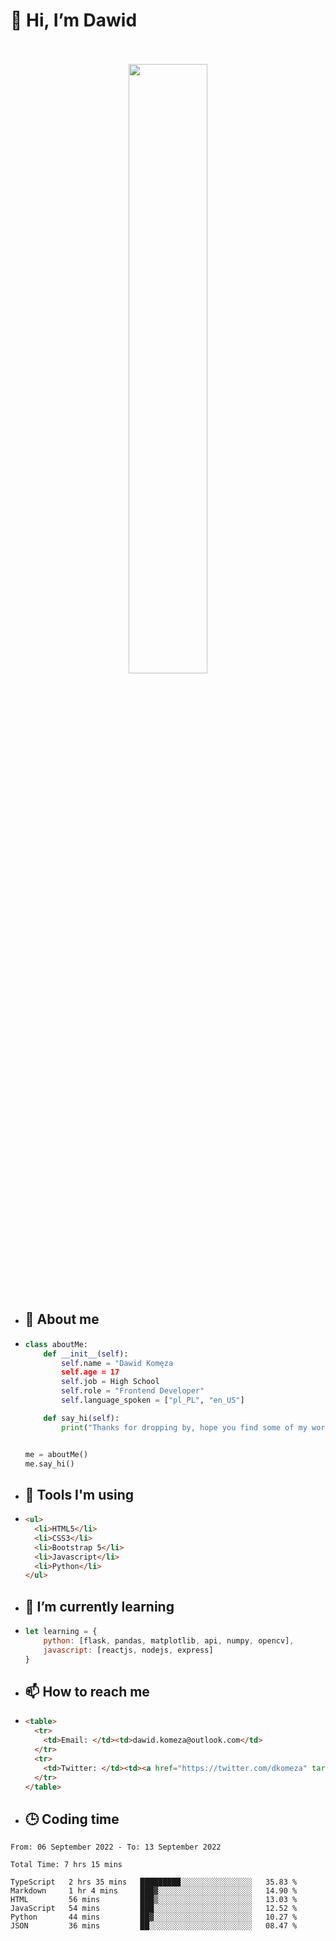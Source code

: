 <h1>👋 Hi, I’m Dawid</h1>
<p align="center">
   <br>
   <br>
   <img src="https://user-images.githubusercontent.com/106035813/169717090-b330e670-ddca-48c9-8b2d-2290dfb78111.png" width="50%">
   <br>
   <br>
</p>



- <h2>💁 About me</h2>
- ```Python
  class aboutMe:
      def __init__(self):
          self.name = "Dawid Komęza
          self.age = 17
          self.job = High School
          self.role = "Frontend Developer"
          self.language_spoken = ["pl_PL", "en_US"]

      def say_hi(self):
          print("Thanks for dropping by, hope you find some of my work interesting.")


  me = aboutMe()
  me.say_hi()
  ```
  
- <h2>🔨 Tools I'm using</h2>
- ```html
  <ul>
    <li>HTML5</li>
    <li>CSS3</li>
    <li>Bootstrap 5</li>
    <li>Javascript</li>
    <li>Python</li>
  </ul>
  
- <h2>🌱 I’m currently learning</h2>
- ```javascript
  let learning = {
      python: [flask, pandas, matplotlib, api, numpy, opencv],
      javascript: [reactjs, nodejs, express]
  }
  ```
  
- <h2>📫 How to reach me</h2>
- ```html
  <table>
    <tr>
      <td>Email: </td><td>dawid.komeza@outlook.com</td>
    </tr>
    <tr>
      <td>Twitter: </td><td><a href="https://twitter.com/dkomeza" target="_blank">@dkomeza</a></td>
    </tr>
  </table>
  
- <h2>🕒 Coding time</h2>
<!--START_SECTION:waka-->

```text
From: 06 September 2022 - To: 13 September 2022

Total Time: 7 hrs 15 mins

TypeScript   2 hrs 35 mins   █████████░░░░░░░░░░░░░░░░   35.83 %
Markdown     1 hr 4 mins     ███▓░░░░░░░░░░░░░░░░░░░░░   14.90 %
HTML         56 mins         ███▒░░░░░░░░░░░░░░░░░░░░░   13.03 %
JavaScript   54 mins         ███░░░░░░░░░░░░░░░░░░░░░░   12.52 %
Python       44 mins         ██▓░░░░░░░░░░░░░░░░░░░░░░   10.27 %
JSON         36 mins         ██░░░░░░░░░░░░░░░░░░░░░░░   08.47 %
```

<!--END_SECTION:waka-->

